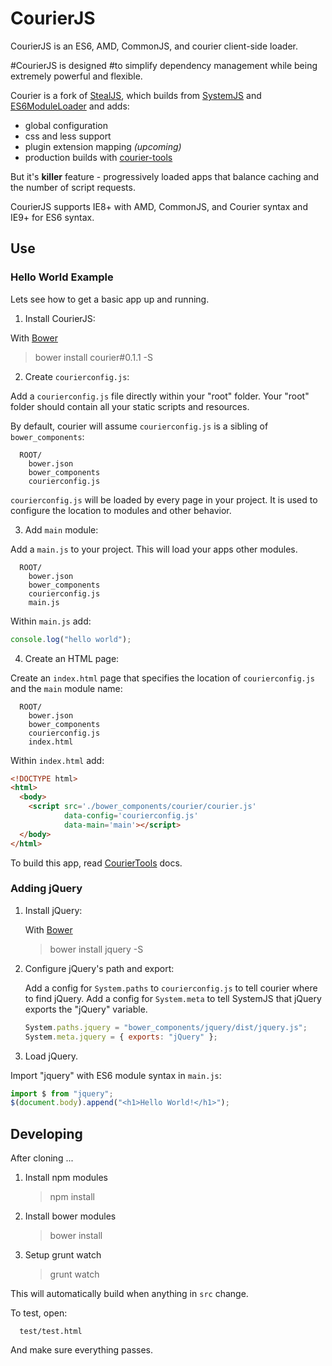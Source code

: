 # CourierJS

CourierJS is an ES6, AMD, CommonJS, and courier client-side loader. 

#CourierJS is designed
#to simplify dependency management while being extremely powerful and flexible.

Courier is a fork of [StealJS](https://github.com/bitovi/steal), which builds from [SystemJS](https://github.com/systemjs/systemjs) and 
[ES6ModuleLoader](https://github.com/ModuleLoader/es6-module-loader) and adds:

 - global configuration
 - css and less support
 - plugin extension mapping _(upcoming)_
 - production builds with [courier-tools](https://github.com/bitovi/courier-tools)

But it's __killer__ feature - progressively loaded apps that balance caching and the 
number of script requests.

CourierJS supports IE8+ with AMD, CommonJS, and Courier syntax and IE9+ for ES6 syntax.

## Use

### Hello World Example

Lets see how to get a basic app up and running.

1. Install CourierJS:
  
  With [Bower](http://bower.io/)

  > bower install courier#0.1.1 -S

2. Create `courierconfig.js`:

  Add a `courierconfig.js` file directly within your "root" folder. Your
  "root" folder should contain all your static scripts and resources.
  
  By default, courier will assume `courierconfig.js` is a sibling of `bower_components`:

      ROOT/
        bower.json
        bower_components
        courierconfig.js
    
  `courierconfig.js` will be loaded by every page in your project.  It is used to configure
  the location to modules and other behavior.    
    
3. Add `main` module:

  Add a `main.js` to your project. This will load your apps other modules.
  
      ROOT/
        bower.json
        bower_components
        courierconfig.js
        main.js
      
  Within `main.js` add:
  
  ```js
  console.log("hello world");
  ```
 
4. Create an HTML page:

  Create an `index.html` page that specifies the location of `courierconfig.js` and
  the `main` module name:
  
      ROOT/
        bower.json
        bower_components
        courierconfig.js
        index.html

  Within `index.html` add:

  ```html
  <!DOCTYPE html>
  <html>
    <body>
      <script src='./bower_components/courier/courier.js'
              data-config='courierconfig.js'
              data-main='main'></script>
    </body>
  </html>
  ```
  
  To build this app, read [CourierTools](https://github.com/bitovi/courier-tools/tree/systemjs) docs.


### Adding jQuery

1. Install jQuery:
   
   With [Bower](http://bower.io/)
   
   > bower install jquery -S

2. Configure jQuery's path and export:

   Add a config for `System.paths` to `courierconfig.js` to tell courier where to find
   jQuery. Add a config for `System.meta` to tell SystemJS that jQuery exports the "jQuery"
   variable.
   
   ```js
   System.paths.jquery = "bower_components/jquery/dist/jquery.js";
   System.meta.jquery = { exports: "jQuery" };
   ```

3. Load jQuery.
  
  Import "jquery" with ES6 module syntax in `main.js`:
  
  ```js
  import $ from "jquery";
  $(document.body).append("<h1>Hello World!</h1>");
  ```


## Developing

After cloning ...

1.  Install npm modules
  
    > npm install
 
2. Install bower modules
  
    > bower install
    
3. Setup grunt watch
  
    > grunt watch
    
  This will automatically build when anything in `src` change.  
  
  To test, open:

      test/test.html
      
  And make sure everything passes.
